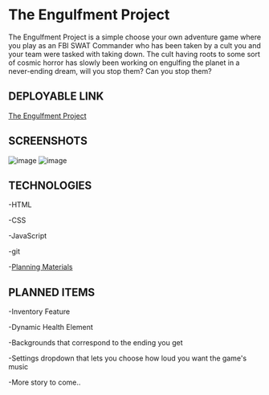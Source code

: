 # The Engulfment Project
  The Engulfment Project is a simple choose your own adventure game where you play as an FBI SWAT Commander who has been taken by a cult you and your team were tasked with taking down. The cult having roots to some sort of cosmic horror has slowly been working on engulfing the planet in a never-ending dream, will you stop them? Can you stop them?

## DEPLOYABLE LINK
  [The Engulfment Project](https://engulfment-project.netlify.app/)

## SCREENSHOTS
  ![image](https://user-images.githubusercontent.com/109769220/190425394-716be074-6b99-4d51-a3c6-07dec5a77e63.png)
  ![image](https://user-images.githubusercontent.com/109769220/190425549-11288524-be87-4467-9be4-aeed4ee4443a.png)


## TECHNOLOGIES
  -HTML

  -CSS

  -JavaScript

  -git

  -[Planning Materials](https://drive.google.com/drive/u/0/folders/1zUNq4V708SK5nxXLupcVEeliSPhI0kkj)


## PLANNED ITEMS
  -Inventory Feature

  -Dynamic Health Element

  -Backgrounds that correspond to the ending you get

  -Settings dropdown that lets you choose how loud you want the game's music

  -More story to come..
